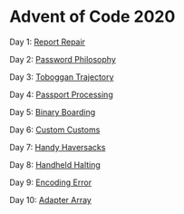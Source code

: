 # Advent of Code 2020

Day 1: [Report Repair](solutions/1/day1.md)

Day 2: [Password Philosophy](solutions/2/day2.md)

Day 3: [Toboggan Trajectory](solutions/3/day3.md)

Day 4: [Passport Processing](solutions/4/day4.md)

Day 5: [Binary Boarding](solutions/5/day5.md)

Day 6: [Custom Customs](solutions/6/day6.md)

Day 7: [Handy Haversacks](solutions/7/day7.md)

Day 8: [Handheld Halting](solutions/8/day8.md)

Day 9: [Encoding Error](solutions/9/day9.rmd)

Day 10: [Adapter Array](solutions/10/day10.rmd)
